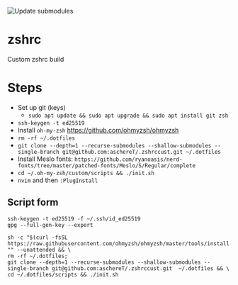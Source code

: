 ![Update submodules](https://github.com/aschereT/.zshrccust/workflows/Update%20submodules/badge.svg)
# zshrc
Custom zshrc build

# Steps

- Set up git (keys)
  - `sudo apt update && sudo apt upgrade && sudo apt install git zsh`
- `ssh-keygen -t ed25519`
- Install `oh-my-zsh` https://github.com/ohmyzsh/ohmyzsh
- `rm -rf ~/.dotfiles`
- `git clone --depth=1 --recurse-submodules --shallow-submodules --single-branch git@github.com:aschereT/.zshrccust.git ~/.dotfiles`
- Install Meslo fonts: `https://github.com/ryanoasis/nerd-fonts/tree/master/patched-fonts/Meslo/S/Regular/complete`
- `cd ~/.oh-my-zsh/custom/scripts && ./init.sh`
- `nvim` and then `:PlugInstall`

## Script form
```
ssh-keygen -t ed25519 -f ~/.ssh/id_ed25519
gpg --full-gen-key --expert
```
```
sh -c "$(curl -fsSL https://raw.githubusercontent.com/ohmyzsh/ohmyzsh/master/tools/install.sh)" "" --unattended && \
rm -rf ~/.dotfiles;
git clone --depth=1 --recurse-submodules --shallow-submodules --single-branch git@github.com:aschereT/.zshrccust.git  ~/.dotfiles && \
cd ~/.dotfiles/scripts && ./init.sh
```
